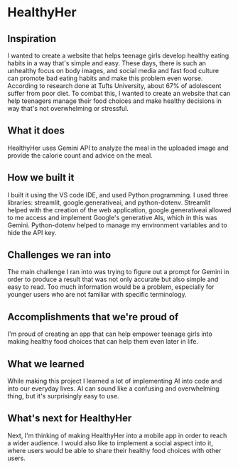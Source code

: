 # HealthyHer

## Inspiration
I wanted to create a website that helps teenage girls develop healthy eating habits in a way that's simple and easy. These days, there is such an unhealthy focus on body images, and social media and fast food culture can promote bad eating habits and make this problem even worse. According to research done at Tufts University, about 67% of adolescent suffer from poor diet. To combat this, I wanted to create an website that can help teenagers manage their food choices and make healthy decisions in way that's not overwhelming or stressful.

## What it does
HealthyHer uses Gemini API to analyze the meal in the uploaded image and provide the calorie count and advice on the meal.

## How we built it
I built it using the VS code IDE, and used Python programming. I used three libraries: streamlit, google.generativeai, and python-dotenv. Streamlit helped with the creation of the web application, google.generativeai allowed to me access and implement Google's generative AIs, which in this was Gemini. Python-dotenv helped to manage my environment variables and to hide the API key.

## Challenges we ran into
The main challenge I ran into was trying to figure out a prompt for Gemini in order to produce a result that was not only accurate but also simple and easy to read. Too much information would be a problem, especially for younger users who are not familiar with specific terminology.

## Accomplishments that we're proud of
I'm proud of creating an app that can help empower teenage girls into making healthy food choices that can help them even later in life. 

## What we learned
While making this project I learned a lot of implementing AI into code and into our everyday lives. AI can sound like a confusing and overwhelming thing, but it's surprisingly easy to use.

## What's next for HealthyHer
Next, I'm thinking of making HealthyHer into a mobile app in order to reach a wider audience. I would also like to implement a social aspect into it, where users would be able to share their healthy food choices with other users. 
